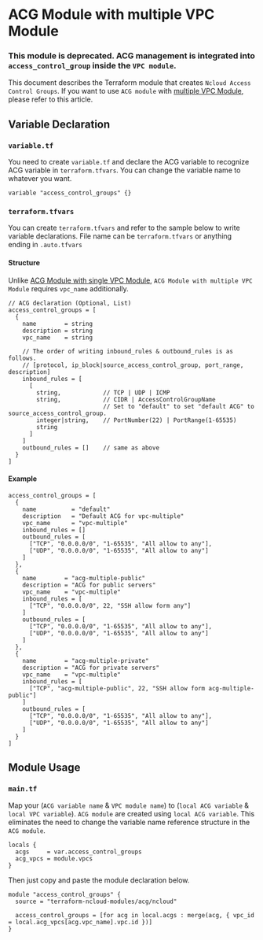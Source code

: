 # ACG Module with multiple VPC Module

### **This module is deprecated. ACG management is integrated into `access_control_group` inside the `VPC module`.**

This document describes the Terraform module that creates `Ncloud Access Control Groups`.
If you want to use `ACG module` with [multiple VPC Module](https://github.com/terraform-ncloud-modules/terraform-ncloud-vpc/blob/master/docs/multiple-vpc.md), please refer to this article.

## Variable Declaration

### `variable.tf`

You need to create `variable.tf` and declare the ACG variable to recognize ACG variable in `terraform.tfvars`. You can change the variable name to whatever you want.

``` hcl
variable "access_control_groups" {}
```

### `terraform.tfvars`

You can create `terraform.tfvars` and refer to the sample below to write variable declarations.
File name can be `terraform.tfvars` or anything ending in `.auto.tfvars`

#### Structure

Unlike [ACG Module with single VPC Module](https://github.com/terraform-ncloud-modules/terraform-ncloud-acg/blob/master/docs/with-single-vpc-module.md), `ACG Module with multiple VPC Module` requires `vpc_name` additionally.

``` hcl
// ACG declaration (Optional, List)
access_control_groups = [
  {
    name        = string
    description = string
    vpc_name    = string

    // The order of writing inbound_rules & outbound_rules is as follows.
    // [protocol, ip_block|source_access_control_group, port_range, description]
    inbound_rules = [
      [
        string,            // TCP | UDP | ICMP
        string,            // CIDR | AccessControlGroupName
                           // Set to "default" to set "default ACG" to source_access_control_group.
        integer|string,    // PortNumber(22) | PortRange(1-65535)
        string
      ]
    ]
    outbound_rules = []    // same as above
  }
]  

```

#### Example

``` hcl
access_control_groups = [
  {
    name          = "default"
    description   = "Default ACG for vpc-multiple"
    vpc_name      = "vpc-multiple"
    inbound_rules = []
    outbound_rules = [
      ["TCP", "0.0.0.0/0", "1-65535", "All allow to any"],
      ["UDP", "0.0.0.0/0", "1-65535", "All allow to any"]
    ]
  },
  {
    name        = "acg-multiple-public"
    description = "ACG for public servers"
    vpc_name    = "vpc-multiple"
    inbound_rules = [
      ["TCP", "0.0.0.0/0", 22, "SSH allow form any"]
    ]
    outbound_rules = [
      ["TCP", "0.0.0.0/0", "1-65535", "All allow to any"],
      ["UDP", "0.0.0.0/0", "1-65535", "All allow to any"]
    ]
  },
  {
    name        = "acg-multiple-private"
    description = "ACG for private servers"
    vpc_name    = "vpc-multiple"
    inbound_rules = [
      ["TCP", "acg-multiple-public", 22, "SSH allow form acg-multiple-public"]
    ]
    outbound_rules = [
      ["TCP", "0.0.0.0/0", "1-65535", "All allow to any"],
      ["UDP", "0.0.0.0/0", "1-65535", "All allow to any"]
    ]
  }
]
```

## Module Usage

### `main.tf`

Map your (`ACG variable name` & `VPC module name`) to (`local ACG variable` & `local VPC variable`). `ACG module` are created using `local ACG variable`. This eliminates the need to change the variable name reference structure in the `ACG module`.

``` hcl
locals {
  acgs     = var.access_control_groups
  acg_vpcs = module.vpcs
}
```

Then just copy and paste the module declaration below.

``` hcl
module "access_control_groups" {
  source = "terraform-ncloud-modules/acg/ncloud"

  access_control_groups = [for acg in local.acgs : merge(acg, { vpc_id = local.acg_vpcs[acg.vpc_name].vpc.id })]
}
```